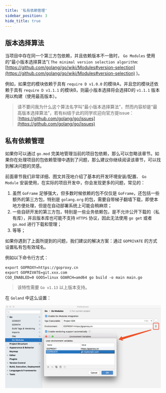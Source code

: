 ```yaml
---
title: '私有依赖管理'
sidebar_position: 3
hide_title: true
---
```


## 版本选择算法

当项目中存在同一个第三方包依赖，并且依赖版本不一致时， `Go Modules` 使用的“最小版本选择算法”( `The minimal version selection algorithm`: [https://github.com/golang/go/wiki/Modules#version-selection](https://github.com/golang/go/wiki/Modules#version-selection) )。

例如，如果您的模块依赖于具有 `require D v1.0.0` 的模块A，并且您的模块还依赖于具有 `require D v1.1.1` 的模块B，则最小版本选择将会选择D的 `v1.1.1` 版本用以构建（使用最高版本）。

> 请不要问我为什么这个算法名字叫“最小版本选择算法”，然而内容却是“最高版本选择算法”，若有纠结于此的同学欢迎向官方提issue： [https://github.com/golang/go/issues](https://github.com/golang/go/issues)

## 私有依赖管理

如果你可以通过 `go.mod` 完美地管理当前的项目包依赖，那么可以忽略该章节。如果你在处理项目的包依赖管理中遇到了问题，那么建议你继续阅读该章节，可以找到解决问题的灵感。

前面章节我们非常详细、图文并茂地介绍了基本的开发环境安装/配置、 `Go Module` 安装使用，在实际的项目开发中，你会发现更多的问题，常见的：

1. 虽然 `GoFrame` 足够强大，但多数时候依赖的包不仅仅是 `GoFrame`，还包括一些额外的第三方包，特别是 `golang.org` 的包，需要自带梯子翻墙下载，即使本地方便处理，但是在自动部署系统上可能会稍麻烦；
2. 一些自研开发的第三方包，特别是一些业务依赖包，是不允许公开下载的（私有库），并且版本库也可能不支持 `HTTPS` 协议，因此无法使用 `go get` 或者 `go.mod` 进行下载和管理；
3. 等等；

如果你遇到了上面所提到的问题，我们建议的解决方案：通过 `GOPRIVATE` 的方式设置私有包有效域名。

例如以下命令行方式：

```
export GOPROXY=https://goproxy.cn
export GOPRIVATE=git.xxx.com
CGO_ENABLED=0 GOOS=linux GOARCH=amd64 go build -o main main.go
```

> 该特性需要 `Go v1.13` 以上版本支持。

在 `Goland` 中这么设置：

![](/markdown/d534a8ddfe97331f13d19e48ad37fc0c.png)